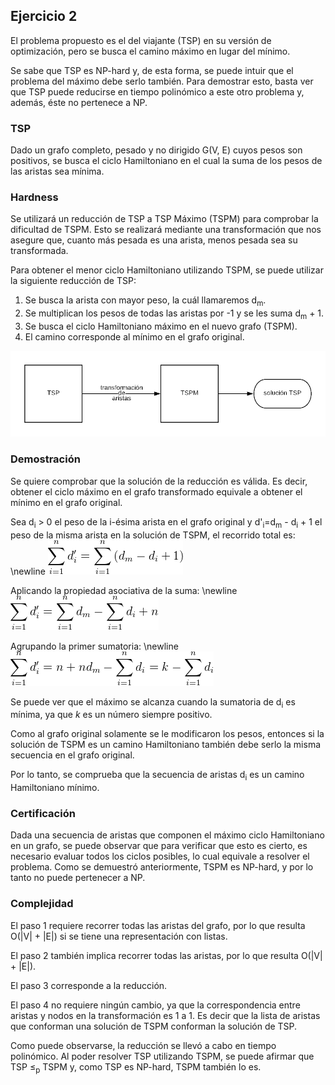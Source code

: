 ## Ejercicio 2

El problema propuesto es el del viajante (TSP) en su versión de optimización, pero se busca el camino máximo en lugar del mínimo.

Se sabe que TSP es NP-hard y, de esta forma, se puede intuir que el problema del máximo debe serlo también. Para demostrar esto, basta ver que TSP puede reducirse en tiempo polinómico a este otro problema y, además, éste no pertenece a NP.


### TSP

Dado un grafo completo, pesado y no dirigido G(V, E) cuyos pesos son positivos, se busca el ciclo Hamiltoniano en el cual la suma de los pesos de las aristas sea mínima.


### Hardness

Se utilizará un reducción de TSP a TSP Máximo (TSPM) para comprobar la dificultad de TSPM. Esto se realizará mediante una transformación que nos asegure que, cuanto más pesada es una arista, menos pesada sea su transformada.

Para obtener el menor ciclo Hamiltoniano utilizando TSPM, se puede utilizar la siguiente reducción de TSP:

 1. Se busca la arista con mayor peso, la cuál llamaremos d<sub>m</sub>.
 2. Se multiplican los pesos de todas las aristas por -1 y se les suma d<sub>m</sub> + 1.
 3. Se busca el ciclo Hamiltoniano máximo en el nuevo grafo (TSPM).
 4. El camino corresponde al mínimo en el grafo original.


![](img/reduccion-transparente.png)


### Demostración

Se quiere comprobar que la solución de la reducción es válida. Es decir, obtener el ciclo máximo en el grafo transformado equivale a obtener el mínimo en el grafo original.

Sea d<sub>i</sub> > 0 el peso de la i-ésima arista en el grafo original y d'<sub>i</sub>=d<sub>m</sub> - d<sub>i</sub> + 1 el peso de la misma arista en la solución de TSPM, el recorrido total es: \newline
![](img/eq1.png)

Aplicando la propiedad asociativa de la suma: \newline
![](img/eq2.png)

Agrupando la primer sumatoria: \newline
![](img/eq3.png)


Se puede ver que el máximo se alcanza cuando la sumatoria de d<sub>i</sub> es mínima, ya que *k* es un número siempre positivo.

Como al grafo original solamente se le modificaron los pesos, entonces si la solución de TSPM es un camino Hamiltoniano también debe serlo la misma secuencia en el grafo original.

Por lo tanto, se comprueba que la secuencia de aristas d<sub>i</sub> es un camino Hamiltoniano mínimo.


### Certificación

Dada una secuencia de aristas que componen el máximo ciclo Hamiltoniano en un grafo, se puede observar que para verificar que esto es cierto, es necesario evaluar todos los ciclos posibles, lo cual equivale a resolver el problema. Como se demuestró anteriormente, TSPM es NP-hard, y por lo tanto no puede pertenecer a NP.


### Complejidad

El paso 1 requiere recorrer todas las aristas del grafo, por lo que resulta O(|V| + |E|) si se tiene una representación con listas.

El paso 2 también implica recorrer todas las aristas, por lo que resulta O(|V| + |E|).

El paso 3 corresponde a la reducción.

El paso 4 no requiere ningún cambio, ya que la correspondencia entre aristas y nodos en la transformación es 1 a 1. Es decir que la lista de aristas que conforman una solución de TSPM conforman la solución de TSP.

Como puede observarse, la reducción se llevó a cabo en tiempo polinómico. Al poder resolver TSP utilizando TSPM, se puede afirmar que TSP ≤<sub>p</sub> TSPM y, como TSP es NP-hard, TSPM también lo es.
